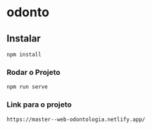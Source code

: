 # odonto

## Instalar 
```
npm install
```

### Rodar o Projeto
```
npm run serve
```

### Link para o projeto
```
https://master--web-odontologia.netlify.app/
